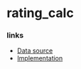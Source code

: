 # rating_calc

### links
- [Data source](https://github.com/unitedstates/congress-legislators)
- [Implementation](https://docs.google.com/spreadsheets/d/1HddGxyzUgp2NvoFUvpanToylQFUC_tO8V8kLfs9I31M/edit?usp=sharing)
